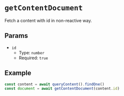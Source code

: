 # `getContentDocument`

Fetch a content with id in non-reactive way.

## Params

- `id`
  - Type: `number`
  - Required: `true`

## Example

```ts
const content = await queryContent().findOne()
const document = await getContentDocument(content.id)
```
